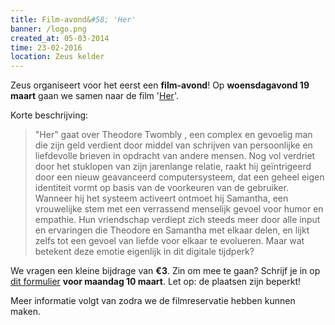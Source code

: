 ```yaml
---
title: Film-avond&#58; 'Her'
banner: /logo.png
created_at: 05-03-2014
time: 23-02-2016
location: Zeus kelder
---
```


Zeus organiseert voor het eerst een <strong>film-avond</strong>! Op <strong>woensdagavond 19 maart</strong> gaan we samen naar de film '<a title="Her" href="https://www.imdb.com/title/tt1798709/">Her</a>'.

Korte beschrijving:
<blockquote>"Her" gaat over Theodore Twombly , een complex en gevoelig man die zijn geld verdient door middel van schrijven van persoonlijke en liefdevolle brieven in opdracht van andere mensen. Nog vol verdriet door het stuklopen van zijn jarenlange relatie, raakt hij geïntrigeerd door een nieuw geavanceerd computersysteem, dat een geheel eigen identiteit vormt op basis van de voorkeuren van de gebruiker. Wanneer hij het systeem activeert ontmoet hij Samantha, een vrouwelijke stem met een verrassend menselijk gevoel voor humor en empathie. Hun vriendschap verdiept zich steeds meer door alle input en ervaringen die Theodore en Samantha met elkaar delen, en lijkt zelfs tot een gevoel van liefde voor elkaar te evolueren. Maar wat betekent deze emotie eigenlijk in dit digitale tijdperk?</blockquote>
We vragen een kleine bijdrage van <strong>€3</strong>. Zin om mee te gaan? Schrijf je in op <a title="Formulier" href="https://docs.google.com/forms/d/1-e998kjpYj5qO5mPOD4XteRnk8yx-hsx3gyqA1j1AII/viewform">dit formulier</a> <strong>voor maandag 10 maart</strong>. Let op: de plaatsen zijn beperkt!

Meer informatie volgt van zodra we de filmreservatie hebben kunnen maken.